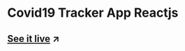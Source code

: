 # Covid19 Tracker App Reactjs

## [See it live](https://covid19-tracker-app-reactjs.netlify.app/) ↗
